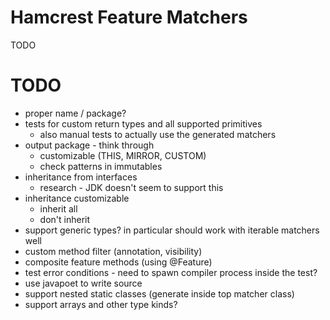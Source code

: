 # Hamcrest Feature Matchers

TODO

# TODO

* proper name / package?
* tests for custom return types and all supported primitives
    * also manual tests to actually use the generated matchers
* output package - think through
    * customizable (THIS, MIRROR, CUSTOM)
    * check patterns in immutables
* inheritance from interfaces
    * research - JDK doesn't seem to support this
* inheritance customizable
    * inherit all
    * don't inherit
* support generic types? in particular should work with iterable matchers well
* custom method filter (annotation, visibility)
* composite feature methods (using @Feature)
* test error conditions - need to spawn compiler process inside the test?
* use javapoet to write source
* support nested static classes (generate inside top matcher class)
* support arrays and other type kinds?    
     